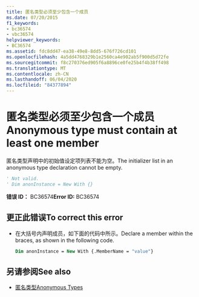 ```yaml
---
title: 匿名类型必须至少包含一个成员
ms.date: 07/20/2015
f1_keywords:
- bc36574
- vbc36574
helpviewer_keywords:
- BC36574
ms.assetid: fdc8dd47-ea38-49e8-8dd5-676f726cd101
ms.openlocfilehash: 4a5dd4768329b1e2560ca4e902ab5f900d5d72fe
ms.sourcegitcommit: f8c270376ed905f6a8896ce0fe25b4f4b38ff498
ms.translationtype: MT
ms.contentlocale: zh-CN
ms.lasthandoff: 06/04/2020
ms.locfileid: "84377894"
---
```

# <a name="anonymous-type-must-contain-at-least-one-member"></a><span data-ttu-id="f3ddb-102">匿名类型必须至少包含一个成员</span><span class="sxs-lookup"><span data-stu-id="f3ddb-102">Anonymous type must contain at least one member</span></span>
<span data-ttu-id="f3ddb-103">匿名类型声明中的初始值设定项列表不能为空。</span><span class="sxs-lookup"><span data-stu-id="f3ddb-103">The initializer list in an anonymous type declaration cannot be empty.</span></span>  
  
```vb  
' Not valid.  
' Dim anonInstance = New With {}  
```  
  
 <span data-ttu-id="f3ddb-104">**错误 ID：** BC36574</span><span class="sxs-lookup"><span data-stu-id="f3ddb-104">**Error ID:** BC36574</span></span>  
  
## <a name="to-correct-this-error"></a><span data-ttu-id="f3ddb-105">更正此错误</span><span class="sxs-lookup"><span data-stu-id="f3ddb-105">To correct this error</span></span>  
  
- <span data-ttu-id="f3ddb-106">在大括号内声明成员，如下面的代码中所示。</span><span class="sxs-lookup"><span data-stu-id="f3ddb-106">Declare a member within the braces, as shown in the following code.</span></span>  
  
    ```vb  
    Dim anonInstance = New With {.MemberName = "value"}  
    ```  
  
## <a name="see-also"></a><span data-ttu-id="f3ddb-107">另请参阅</span><span class="sxs-lookup"><span data-stu-id="f3ddb-107">See also</span></span>

- [<span data-ttu-id="f3ddb-108">匿名类型</span><span class="sxs-lookup"><span data-stu-id="f3ddb-108">Anonymous Types</span></span>](../programming-guide/language-features/objects-and-classes/anonymous-types.md)
